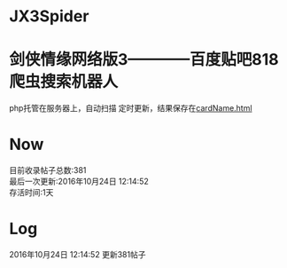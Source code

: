 # JX3Spider

剑侠情缘网络版3————百度贴吧818爬虫搜索机器人
====
php托管在服务器上，自动扫描
定时更新，结果保存在[cardName.html](https://github.com/ShanaMaid/JX3Spider/blob/master/result/cardName.md)


Now
====

目前收录帖子总数:381  
最后一次更新:2016年10月24日 12:14:52  
存活时间:1天  
  
  
 Log  
===  
2016年10月24日 12:14:52         更新381帖子  



